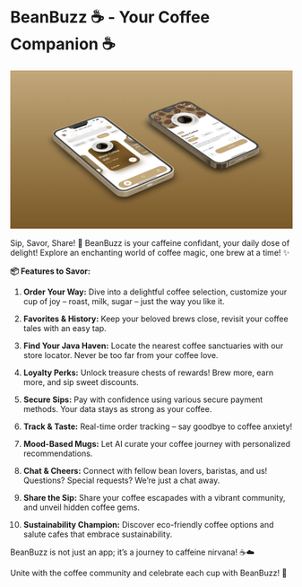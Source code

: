 # BeanBuzz ☕ - Your Coffee Companion ☕

![](./screenshots/banner.png)

Sip, Savor, Share! 🚀 BeanBuzz is your caffeine confidant, your daily dose of delight! Explore an enchanting world of coffee magic, one brew at a time! ✨

**📦 Features to Savor:**

1. **Order Your Way:** Dive into a delightful coffee selection, customize your cup of joy – roast, milk, sugar – just the way you like it.

2. **Favorites & History:** Keep your beloved brews close, revisit your coffee tales with an easy tap.

3. **Find Your Java Haven:** Locate the nearest coffee sanctuaries with our store locator. Never be too far from your coffee love.

4. **Loyalty Perks:** Unlock treasure chests of rewards! Brew more, earn more, and sip sweet discounts.

5. **Secure Sips:** Pay with confidence using various secure payment methods. Your data stays as strong as your coffee.

6. **Track & Taste:** Real-time order tracking – say goodbye to coffee anxiety!

7. **Mood-Based Mugs:** Let AI curate your coffee journey with personalized recommendations.

8. **Chat & Cheers:** Connect with fellow bean lovers, baristas, and us! Questions? Special requests? We’re just a chat away.

9. **Share the Sip:** Share your coffee escapades with a vibrant community, and unveil hidden coffee gems.

10. **Sustainability Champion:** Discover eco-friendly coffee options and salute cafes that embrace sustainability.

BeanBuzz is not just an app; it’s a journey to caffeine nirvana! ☕☁️


Unite with the coffee community and celebrate each cup with BeanBuzz! 🎉
